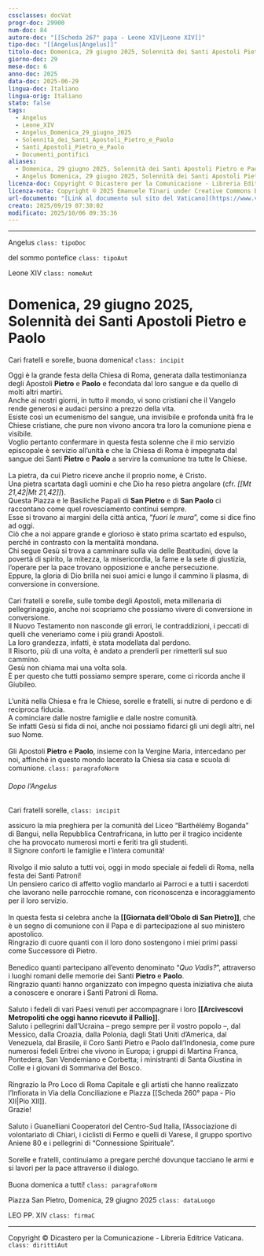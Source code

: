 ```yaml
---
cssclasses: docVat
progr-doc: 29900
num-doc: 84
autore-doc: "[[Scheda 267° papa - Leone XIV|Leone XIV]]"
tipo-doc: "[[Angelus|Angelus]]"
titolo-doc: Domenica, 29 giugno 2025, Solennità dei Santi Apostoli Pietro e Paolo
giorno-doc: 29
mese-doc: 6
anno-doc: 2025
data-doc: 2025-06-29
lingua-doc: Italiano
lingua-orig: Italiano
stato: false
tags:
  - Angelus
  - Leone_XIV
  - Angelus_Domenica_29_giugno_2025
  - Solennità_dei_Santi_Apostoli_Pietro_e_Paolo
  - Santi_Apostoli_Pietro_e_Paolo
  - Documenti_pontifici
aliases:
  - Domenica, 29 giugno 2025, Solennità dei Santi Apostoli Pietro e Paolo
  - Angelus Domenica, 29 giugno 2025, Solennità dei Santi Apostoli Pietro e Paolo
licenza-doc: Copyright © Dicastero per la Comunicazione - Libreria Editrice Vaticana
licenza-nota: Copyright © 2025 Emanuele Tinari under Creative Commons BY-NC-SA 4.0 https://creativecommons.org/licenses/by-nc-sa/4.0/
url-documento: "[Link al documento sul sito del Vaticano](https://www.vatican.va/content/leo-xiv/it/angelus/2025/documents/20250629-angelus.html)"
creato: 2025/09/19 07:30:02
modificato: 2025/10/06 09:35:36
---
```



***

Angelus `class: tipoDoc`


del sommo pontefice `class: tipoAut`


Leone XIV `class: nomeAut`


# Domenica, 29 giugno 2025, Solennità dei Santi Apostoli Pietro e Paolo


Cari fratelli e sorelle, buona domenica! `class: incipit`


Oggi è la grande festa della Chiesa di Roma, generata dalla testimonianza degli Apostoli **Pietro** e **Paolo** e fecondata dal loro sangue e da quello di molti altri martiri.<br>Anche ai nostri giorni, in tutto il mondo, vi sono cristiani che il Vangelo rende generosi e audaci persino a prezzo della vita.<br>Esiste così un ecumenismo del sangue, una invisibile e profonda unità fra le Chiese cristiane, che pure non vivono ancora tra loro la comunione piena e visibile.<br>Voglio pertanto confermare in questa festa solenne che il mio servizio episcopale è servizio all’unità e che la Chiesa di Roma è impegnata dal sangue dei Santi **Pietro** e **Paolo** a servire la comunione tra tutte le Chiese.<br><br>La pietra, da cui Pietro riceve anche il proprio nome, è Cristo.<br>Una pietra scartata dagli uomini e che Dio ha reso pietra angolare (cfr. *<span class="BibleRef">[[Mt 21,42|Mt 21,42]]</span>*).<br>Questa Piazza e le Basiliche Papali di **San Pietro** e di **San Paolo** ci raccontano come quel rovesciamento continui sempre.<br>Esse si trovano ai margini della città antica, “*fuori le mura*”, come si dice fino ad oggi.<br>Ciò che a noi appare grande e glorioso è stato prima scartato ed espulso, perché in contrasto con la mentalità mondana.<br>Chi segue Gesù si trova a camminare sulla via delle Beatitudini, dove la povertà di spirito, la mitezza, la misericordia, la fame e la sete di giustizia, l’operare per la pace trovano opposizione e anche persecuzione.<br>Eppure, la gloria di Dio brilla nei suoi amici e lungo il cammino li plasma, di conversione in conversione.<br><br>Cari fratelli e sorelle, sulle tombe degli Apostoli, meta millenaria di pellegrinaggio, anche noi scopriamo che possiamo vivere di conversione in conversione.<br>Il Nuovo Testamento non nasconde gli errori, le contraddizioni, i peccati di quelli che veneriamo come i più grandi Apostoli.<br>La loro grandezza, infatti, è stata modellata dal perdono.<br>Il Risorto, più di una volta, è andato a prenderli per rimetterli sul suo cammino.<br>Gesù non chiama mai una volta sola.<br>È per questo che tutti possiamo sempre sperare, come ci ricorda anche il Giubileo.<br><br>L’unità nella Chiesa e fra le Chiese, sorelle e fratelli, si nutre di perdono e di reciproca fiducia.<br>A cominciare dalle nostre famiglie e dalle nostre comunità.<br>Se infatti Gesù si fida di noi, anche noi possiamo fidarci gli uni degli altri, nel suo Nome.<br><br>Gli Apostoli **Pietro** e **Paolo**, insieme con la Vergine Maria, intercedano per noi, affinché in questo mondo lacerato la Chiesa sia casa e scuola di comunione. `class: paragrafoNorm`


###### Dopo l’*Angelus*


Cari fratelli sorelle, `class: incipit`


assicuro la mia preghiera per la comunità del Liceo “Barthélémy Boganda” di Bangui, nella Repubblica Centrafricana, in lutto per il tragico incidente che ha provocato numerosi morti e feriti tra gli studenti.<br>Il Signore conforti le famiglie e l’intera comunità!<br><br>Rivolgo il mio saluto a tutti voi, oggi in modo speciale ai fedeli di Roma, nella festa dei Santi Patroni!<br>Un pensiero carico di affetto voglio mandarlo ai Parroci e a tutti i sacerdoti che lavorano nelle parrocchie romane, con riconoscenza e incoraggiamento per il loro servizio.<br><br>In questa festa si celebra anche la **[[Giornata dell’Obolo di San Pietro]]**, che è un segno di comunione con il Papa e di partecipazione al suo ministero apostolico.<br>Ringrazio di cuore quanti con il loro dono sostengono i miei primi passi come Successore di Pietro.<br><br>Benedico quanti partecipano all’evento denominato “*Quo Vadis?*”, attraverso i luoghi romani delle memorie dei Santi **Pietro** e **Paolo**.<br>Ringrazio quanti hanno organizzato con impegno questa iniziativa che aiuta a conoscere e onorare i Santi Patroni di Roma.<br><br>Saluto i fedeli di vari Paesi venuti per accompagnare i loro **[[Arcivescovi Metropoliti che oggi hanno ricevuto il Pallio]]**.<br>Saluto i pellegrini dall’Ucraina – prego sempre per il vostro popolo –, dal Messico, dalla Croazia, dalla Polonia, dagli Stati Uniti d’America, dal Venezuela, dal Brasile, il Coro Santi Pietro e Paolo dall’Indonesia, come pure numerosi fedeli Eritrei che vivono in Europa; i gruppi di Martina Franca, Pontedera, San Vendemiano e Corbetta; i ministranti di Santa Giustina in Colle e i giovani di Sommariva del Bosco.<br><br>Ringrazio la Pro Loco di Roma Capitale e gli artisti che hanno realizzato l’Infiorata in Via della Conciliazione e Piazza [[Scheda 260° papa - Pio XII|Pio XII]].<br>Grazie!<br><br>Saluto i Guanelliani Cooperatori del Centro-Sud Italia, l’Associazione di volontariato di Chiari, i ciclisti di Fermo e quelli di Varese, il gruppo sportivo Aniene 80 e i pellegrini di “Connessione Spirituale”.<br><br>Sorelle e fratelli, continuiamo a pregare perché dovunque tacciano le armi e si lavori per la pace attraverso il dialogo.<br><br>Buona domenica a tutti! `class: paragrafoNorm`


Piazza San Pietro, Domenica, 29 giugno 2025 `class: dataLuogo`


LEO PP. XIV `class: firmaC`


***


Copyright © Dicastero per la Comunicazione - Libreria Editrice Vaticana. `class: dirittiAut`


